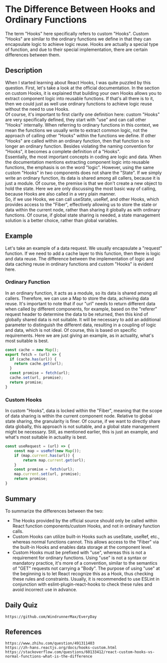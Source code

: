 # The Difference Between Hooks and Ordinary Functions
The term "Hooks" here specifically refers to custom "Hooks". Custom "Hooks" are similar to the ordinary functions we define in that they can encapsulate logic to achieve logic reuse. Hooks are actually a special type of function, and due to their special implementation, there are certain differences between them.

## Description
When I started learning about React Hooks, I was quite puzzled by this question. First, let's take a look at the official documentation. In the section on custom Hooks, it is explained that building your own Hooks allows you to extract component logic into reusable functions. If that's all there is to it, then we could just as well use ordinary functions to achieve logic reuse without the need to use Hooks.  
Of course, it's important to first clarify one definition here: custom "Hooks" are very specifically defined, they start with "use" and can call other "Hooks" internally. When referring to ordinary functions in this context, we mean the functions we usually write to extract common logic, not the approach of calling other "Hooks" within the functions we define. If other "Hooks" are called within an ordinary function, then that function is no longer an ordinary function. Besides violating the naming convention for "Hooks", it becomes a complete definition of a "Hooks".  
Essentially, the most important concepts in coding are logic and data. When the documentation mentions extracting component logic into reusable functions, the emphasis is on the word "logic". However, using the same custom "Hooks" in two components does not share the "State". If we simply write an ordinary function, its data is shared among all callers, because it is just a module. Of course, the premise is that we don't create a new object to hold the state. Here we are only discussing the most basic way of calling, because Hooks are also called in a very plain manner.  
So, if we use Hooks, we can call useState, useRef, and other Hooks, which provides access to the "Fiber", effectively allowing us to store the state or data within the current node, rather than sharing it globally as with ordinary functions. Of course, if global state sharing is needed, a state management solution is a better choice, rather than global variables.

## Example
Let's take an example of a data request. We usually encapsulate a "request" function. If we need to add a cache layer to this function, then there is logic and data reuse. The difference between the implementation of logic and data caching reuse in ordinary functions and custom "Hooks" is evident here.

### Ordinary Function
In an ordinary function, it acts as a module, so its data is shared among all callers. Therefore, we can use a Map to store the data, achieving data reuse. It's important to note that if our "url" needs to return different data when called by different components, for example, based on the "referer" request header to determine the data to be returned, then this kind of globally shared data is not suitable. It will be necessary to add an additional parameter to distinguish the different data, resulting in a coupling of logic and data, which is not ideal. Of course, this is based on specific requirements. Here we are just giving an example, as in actuality, what's most suitable is best.  

```js
const cache = new Map();
export fetch = (url) => {
  if (cache.has(url)) {
    return cache.get(url);
  }
  const promise = fetch(url);
  cache.set(url, promise);
  return promise;
}
```

### Custom Hooks
In custom "Hooks", data is locked within the "Fiber", meaning that the scope of data sharing is within the current component node. Relative to global state sharing, the granularity is finer. Of course, if we want to directly share data globally, this approach is not suitable, and a global state management might be necessary. Still, as mentioned earlier, this is just an example, and what's most suitable in actuality is best.  

```js
const useRequest = (url) => {
    const map = useRef(new Map());
    if (map.current.has(url)) {
        return map.current.get(url);
    }
    const promise = fetch(url);
    map.current.set(url, promise);
    return promise;
}
```

## Summary
To summarize the differences between the two:
* The Hooks provided by the official source should only be called within React function components/custom Hooks, and not in ordinary function calls.
* Custom Hooks can utilize built-in Hooks such as useState, useRef, etc., whereas normal functions cannot. This allows access to the "Fiber" via the built-in Hooks and enables data storage at the component level.
* Custom Hooks must be prefixed with "use", whereas this is not a requirement for ordinary functions. Using "use" is not a syntax or mandatory practice, it's more of a convention, similar to the semantics of "GET" requests not carrying a "Body". The purpose of using "use" at the beginning is to let React recognize this as a Hook, thus checking these rules and constraints. Usually, it is recommended to use ESLint in conjunction with eslint-plugin-react-hooks to check these rules and avoid incorrect use in advance.

## Daily Quiz

```
https://github.com/WindrunnerMax/EveryDay
```

## References

```
https://www.zhihu.com/question/491311403
https://zh-hans.reactjs.org/docs/hooks-custom.html
https://stackoverflow.com/questions/60133412/react-custom-hooks-vs-normal-functions-what-is-the-difference
```
